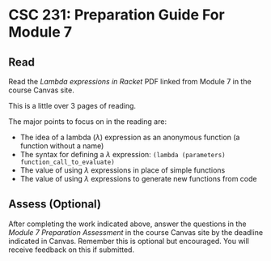# CSC 231: Preparation Guide For Module 7

## Read
Read the _Lambda expressions in Racket_ PDF linked from Module 7 in the course Canvas site.

This is a little over $3$ pages of reading.

The major points to focus on in the reading are:
* The idea of a lambda ($\lambda$) expression as an anonymous function (a function without a name)
* The syntax for defining a $\lambda$ expression: `(lambda (parameters) function_call_to_evaluate)`
* The value of using $\lambda$ expressions in place of simple functions
* The value of using $\lambda$ expressions to generate new functions from code

## Assess (Optional)
After completing the work indicated above, answer the questions in the *Module 7 Preparation Assessment* in the course Canvas site by the deadline indicated in Canvas. Remember this is optional but encouraged. You will receive feedback on this if submitted.
